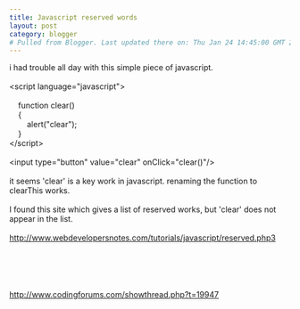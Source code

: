 ```yaml
---
title: Javascript reserved words
layout: post
category: blogger
# Pulled from Blogger. Last updated there on: Thu Jan 24 14:45:00 GMT 2008
---
```

i had trouble all day with this simple piece of javascript.<br><br>&lt;script language=&quot;javascript&quot;&gt;<br><br>&nbsp;&nbsp;&nbsp; function clear()<br>&nbsp;&nbsp;&nbsp; {<br>&nbsp;&nbsp;&nbsp; &nbsp;&nbsp;&nbsp; alert(&quot;clear&quot;);<br>&nbsp;&nbsp;&nbsp; }<br>&lt;/script&gt;<br><br> &lt;input type=&quot;button&quot; value=&quot;clear&quot; onClick=&quot;clear()&quot;/&gt;<br><br>it seems &#39;clear&#39; is a key work in javascript. renaming the function to clearThis works.<br><br>I found this site which gives a list of reserved works, but &#39;clear&#39; does not appear in the list. <br><br><a href="http://www.webdevelopersnotes.com/tutorials/javascript/reserved.php3">http://www.webdevelopersnotes.com/tutorials/javascript/reserved.php3</a><br><br><br> <br /><br /><br />http://www.codingforums.com/showthread.php?t=19947
